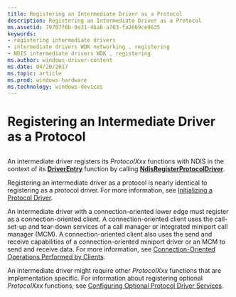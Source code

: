 ```yaml
---
title: Registering an Intermediate Driver as a Protocol
description: Registering an Intermediate Driver as a Protocol
ms.assetid: 79707f6b-0e31-46a8-a763-fa2669ce9635
keywords:
- registering intermediate drivers
- intermediate drivers WDK networking , registering
- NDIS intermediate drivers WDK , registering
ms.author: windows-driver-content
ms.date: 04/20/2017
ms.topic: article
ms.prod: windows-hardware
ms.technology: windows-devices
---
```


# Registering an Intermediate Driver as a Protocol


## <a href="" id="ddk-registering-an-intermediate-driver-as-a-protocol-ng"></a>


An intermediate driver registers its *ProtocolXxx* functions with NDIS in the context of its [**DriverEntry**](https://msdn.microsoft.com/library/windows/hardware/ff544113) function by calling [**NdisRegisterProtocolDriver**](https://msdn.microsoft.com/library/windows/hardware/ff564520).

Registering an intermediate driver as a protocol is nearly identical to registering as a protocol driver. For more information, see [Initializing a Protocol Driver](initializing-a-protocol-driver.md).

An intermediate driver with a connection-oriented lower edge must register as a connection-oriented client. A connection-oriented client uses the call-set-up and tear-down services of a call manager or integrated miniport call manager (MCM). A connection-oriented client also uses the send and receive capabilities of a connection-oriented miniport driver or an MCM to send and receive data. For more information, see [Connection-Oriented Operations Performed by Clients](connection-oriented-operations-performed-by-clients.md).

An intermediate driver might require other *ProtocolXxx* functions that are implementation specific. For information about registering optional *ProtocolXxx* functions, see [Configuring Optional Protocol Driver Services](configuring-optional-protocol-driver-services.md).

 

 





